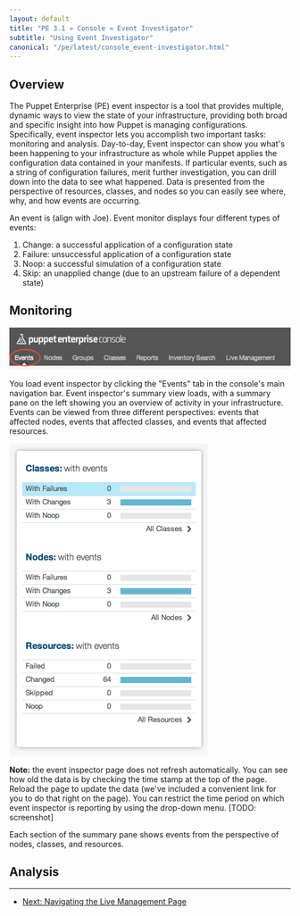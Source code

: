 ```yaml
---
layout: default
title: "PE 3.1 » Console » Event Investigator"
subtitle: "Using Event Investigator"
canonical: "/pe/latest/console_event-investigator.html"
---
```


Overview
-----

The Puppet Enterprise (PE) event inspector is a tool that provides multiple, dynamic ways to view the state of your infrastructure, providing both broad and specific insight into how Puppet is managing configurations. Specifically, event inspector lets you accomplish two important tasks: monitoring and analysis. Day-to-day, Event inspector can show you what's been happening to your infrastructure as whole while Puppet applies the configuration data contained in your manifests. If particular events, such as a string of configuration failures, merit further investigation, you can drill down into the data to see what happened. Data is presented from the perspective of resources, classes, and nodes so you can easily see where, why, and how events are occurring. 

An event is (align with Joe). Event monitor displays four different types of events:

1. Change: a successful application of a configuration state
2. Failure: unsuccessful application of a configuration state
3. Noop: a successful simulation of a configuration state
4. Skip: an unapplied change (due to an upstream failure of a dependent state)

Monitoring
-----

![The event tab][eventtab]

You load event inspector by clicking the "Events" tab in the console's main navigation bar. Event inspector's summary view loads, with a summary pane on the left showing you an overview of activity in your infrastructure. Events can be viewed from three different perspectives: events that affected nodes, events that affected classes, and events that affected resources.

![The summary pane][summary]

**Note:** the event inspector page does not refresh automatically. You can see how old the data is by checking the time stamp at the top of the page. Reload the page to update the data (we've included a convenient link for you to do that right on the page). You can restrict the time period on which event inspector is reporting by using the drop-down menu.
[TODO: screenshot]

Each section of the summary pane shows events from the perspective of nodes, classes, and resources.
 
 Analysis
-----






[eventtab]: ./images/console/event_inspector/event_tab.png
[summary]: ./images/console/event_inspector/summary_pane.png





* * *

- [Next: Navigating the Live Management Page](./console_navigating_live_mgmt.html)
